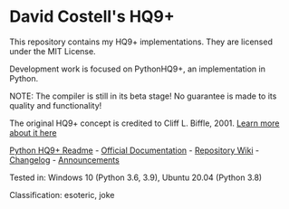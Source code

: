 # David Costell's HQ9+
This repository contains my HQ9+ implementations. They are licensed under the MIT License.

Development work is focused on PythonHQ9+, an implementation in Python.

NOTE: The compiler is still in its beta stage! No guarantee is made to its quality and functionality!

The original HQ9+ concept is credited to Cliff L. Biffle, 2001. 
[Learn more about it here](http://cliffle.com/esoterica/hq9plus/)  

[Python HQ9+ Readme](PythonHQ9%2B/pyhq9-readme.md) - [Official Documentation](https://github.com/DontEatThemCookies/HQ9/wiki/Documentation) - [Repository Wiki](https://github.com/DontEatThemCookies/HQ9/wiki) - 
[Changelog](https://github.com/DontEatThemCookies/HQ9/wiki/HQ9--Implementations---CHANGELOG) -
[Announcements](https://github.com/DontEatThemCookies/HQ9/wiki/Announcements)

Tested in: Windows 10 (Python 3.6, 3.9), Ubuntu 20.04 (Python 3.8)

Classification: esoteric, joke
